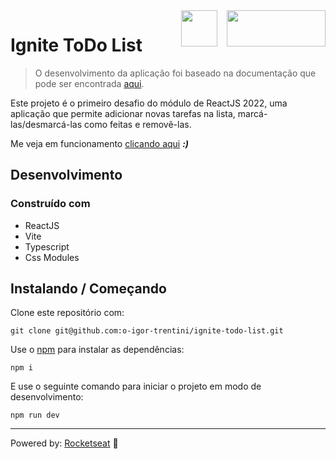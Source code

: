 <img src="https://drive.google.com/uc?export=view&id=1PsADtFMxZC7ZI6oG6qW-LJ0BoLll6NUN" alt="" width="158" height="58" align="right" />
<img src="https://drive.google.com/uc?export=view&id=1I8Gil5iH_K_4CeHBAvK-JlmDxGOIN-he" alt="" width="58" height="58" align="right" style="margin-right: 12px" />

# Ignite ToDo List

> O desenvolvimento da aplicação foi baseado na documentação que pode ser encontrada [aqui][].

Este projeto é o primeiro desafio do módulo de ReactJS 2022, uma aplicação que permite adicionar novas tarefas na lista,
marcá-las/desmarcá-las como feitas e removê-las.

Me veja em funcionamento [clicando aqui][] ***:)***

## Desenvolvimento

### Construído com

- ReactJS
- Vite
- Typescript
- Css Modules

## Instalando / Começando

Clone este repositório com:

```shell
git clone git@github.com:o-igor-trentini/ignite-todo-list.git
```

Use o [npm] para instalar as dependências:

```shell
npm i
```

E use o seguinte comando para iniciar o projeto em modo de desenvolvimento:

```shell
npm run dev
```

---

Powered by: [Rocketseat][] 🚀

[Rocketseat]: https://www.rocketseat.com.br/
[clicando aqui]: https://o-igor-trentini.github.io/ignite-todo-list/
[npm]: https://www.npmjs.com/
[aqui]: https://efficient-sloth-d85.notion.site/Desafio-01-Praticando-os-conceitos-do-ReactJS-91fd63dd1a5b4a2796152de293ec1074

